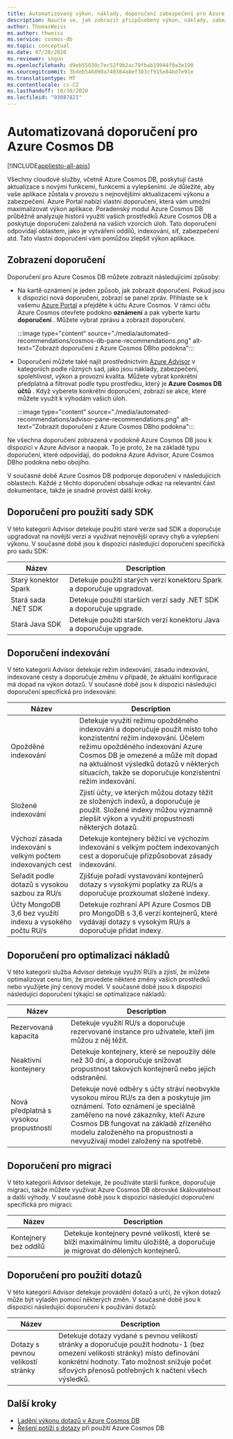 ```yaml
---
title: Automatizovaný výkon, náklady, doporučení zabezpečení pro Azure Cosmos DB
description: Naučte se, jak zobrazit přizpůsobený výkon, náklady, zabezpečení a další doporučení pro Azure Cosmos DB na základě vašich vzorů úloh.
author: ThomasWeiss
ms.author: thweiss
ms.service: cosmos-db
ms.topic: conceptual
ms.date: 07/28/2020
ms.reviewer: sngun
ms.openlocfilehash: d9eb55030c7ec52f9b2ac79fbab19944f0a3e190
ms.sourcegitcommit: 3bdeb546890a740384a8ef383cf915e84bd7e91e
ms.translationtype: MT
ms.contentlocale: cs-CZ
ms.lasthandoff: 10/30/2020
ms.locfileid: "93087821"
---
```

# <a name="automated-recommendations-for-azure-cosmos-db"></a>Automatizovaná doporučení pro Azure Cosmos DB
[!INCLUDE[appliesto-all-apis](includes/appliesto-all-apis.md)]

Všechny cloudové služby, včetně Azure Cosmos DB, poskytují časté aktualizace s novými funkcemi, funkcemi a vylepšeními. Je důležité, aby vaše aplikace zůstala v provozu s nejnovějšími aktualizacemi výkonu a zabezpečení. Azure Portal nabízí vlastní doporučení, která vám umožní maximalizovat výkon aplikace. Poradenský modul Azure Cosmos DB průběžně analyzuje historii využití vašich prostředků Azure Cosmos DB a poskytuje doporučení založená na vašich vzorcích úloh. Tato doporučení odpovídají oblastem, jako je vytváření oddílů, indexování, síť, zabezpečení atd. Tato vlastní doporučení vám pomůžou zlepšit výkon aplikace.

## <a name="view-recommendations"></a>Zobrazení doporučení

Doporučení pro Azure Cosmos DB můžete zobrazit následujícími způsoby:

- Na kartě oznámení je jeden způsob, jak zobrazit doporučení. Pokud jsou k dispozici nová doporučení, zobrazí se panel zpráv. Přihlaste se k vašemu [Azure Portal](https://portal.azure.com) a přejděte k účtu Azure Cosmos. V rámci účtu Azure Cosmos otevřete podokno **oznámení** a pak vyberte kartu **doporučení** . Můžete vybrat zprávu a zobrazit doporučení.  

   :::image type="content" source="./media/automated-recommendations/cosmos-db-pane-recommendations.png" alt-text="Zobrazit doporučení z Azure Cosmos DBho podokna":::

- Doporučení můžete také najít prostřednictvím [Azure Advisor](../advisor/advisor-overview.md) v kategoriích podle různých sad, jako jsou náklady, zabezpečení, spolehlivost, výkon a provozní kvalita. Můžete vybrat konkrétní předplatná a filtrovat podle typu prostředku, který je **Azure Cosmos DB účtů** .  Když vyberete konkrétní doporučení, zobrazí se akce, které můžete využít k výhodám vašich úloh.

   :::image type="content" source="./media/automated-recommendations/advisor-pane-recommendations.png" alt-text="Zobrazit doporučení z Azure Cosmos DBho podokna":::

Ne všechna doporučení zobrazená v podokně Azure Cosmos DB jsou k dispozici v Azure Advisor a naopak. To je proto, že na základě typu doporučení, které odpovídají, do podokna Azure Advisor, Azure Cosmos DBho podokna nebo obojího.

V současné době Azure Cosmos DB podporuje doporučení v následujících oblastech. Každé z těchto doporučení obsahuje odkaz na relevantní část dokumentace, takže je snadné provést další kroky.

## <a name="sdk-usage-recommendations"></a>Doporučení pro použití sady SDK

V této kategorii Advisor detekuje použití staré verze sad SDK a doporučuje upgradovat na novější verzi a využívat nejnovější opravy chyb a vylepšení výkonu. V současné době jsou k dispozici následující doporučení specifická pro sadu SDK:

|Název  |Description  |
|---------|---------|
| Starý konektor Spark | Detekuje použití starých verzí konektoru Spark a doporučuje upgradovat. |
| Stará sada .NET SDK | Detekuje použití starších verzí sady .NET SDK a doporučuje upgrade. |
| Stará Java SDK | Detekuje použití starších verzí konektoru Java a doporučuje upgrade. |

## <a name="indexing-recommendations"></a>Doporučení indexování

V této kategorii Advisor detekuje režim indexování, zásadu indexování, indexované cesty a doporučuje změnu v případě, že aktuální konfigurace má dopad na výkon dotazů. V současné době jsou k dispozici následující doporučení specifická pro indexování:

|Název  |Description  |
|---------|---------|
| Opožděné indexování | Detekuje využití režimu opožděného indexování a doporučuje použít místo toho konzistentní režim indexování. Účelem režimu opožděného indexování Azure Cosmos DB je omezené a může mít dopad na aktuálnost výsledků dotazů v některých situacích, takže se doporučuje konzistentní režim indexování. |
| Složené indexování| Zjistí účty, ve kterých můžou dotazy těžit ze složených indexů, a doporučuje je použít. Složené indexy můžou významně zlepšit výkon a využití propustnosti některých dotazů.|
| Výchozí zásada indexování s velkým počtem indexovaných cest | Detekuje kontejnery běžící ve výchozím indexování s velkým počtem indexovaných cest a doporučuje přizpůsobovat zásady indexování.|
| Seřadit podle dotazů s vysokou sazbou za RU/s| Zjišťuje pořadí vystavování kontejnerů dotazy s vysokými poplatky za RU/s a doporučuje prozkoumat složené indexy.|
| Účty MongoDB 3,6 bez využití indexu a vysokého počtu RU/s| Detekuje rozhraní API Azure Cosmos DB pro MongoDB s 3,6 verzí kontejnerů, které vydávají dotazy s vysokým RU/s a doporučuje přidat indexy.|

## <a name="cost-optimization-recommendations"></a>Doporučení pro optimalizaci nákladů

V této kategorii služba Advisor detekuje využití RU/s a zjistí, že můžete optimalizovat cenu tím, že provedete některé změny vašich prostředků nebo využijete jiný cenový model. V současné době jsou k dispozici následující doporučení týkající se optimalizace nákladů:

|Název  |Description  |
|---------|---------|
| Rezervovaná kapacita | Detekuje využití RU/s a doporučuje rezervované instance pro uživatele, kteří jim můžou z něj těžit. |
| Neaktivní kontejnery | Detekuje kontejnery, které se nepoužily déle než 30 dní, a doporučuje snižovat propustnost takových kontejnerů nebo jejich odstranění.|
| Nová předplatná s vysokou propustností | Detekuje nové odběry s účty stráví neobvykle vysokou mírou RU/s za den a poskytuje jim oznámení. Toto oznámení je speciálně zaměřeno na nové zákazníky, kteří Azure Cosmos DB fungovat na základě zřízeného modelu založeného na propustnosti a nevyužívají model založený na spotřebě. |

## <a name="migration-recommendations"></a>Doporučení pro migraci

V této kategorii Advisor detekuje, že používáte starší funkce, doporučuje migraci, takže můžete využívat Azure Cosmos DB obrovské škálovatelnost a další výhody. V současné době jsou k dispozici následující doporučení specifická pro migraci:

|Název  |Description  |
|---------|---------|
| Kontejnery bez oddílů | Detekuje kontejnery pevné velikosti, které se blíží maximálnímu limitu úložiště, a doporučuje je migrovat do dělených kontejnerů.|

## <a name="query-usage-recommendations"></a>Doporučení pro použití dotazů

V této kategorii Advisor detekuje provádění dotazů a určí, že výkon dotazů může být vyladěn pomocí některých změn. V současné době jsou k dispozici následující doporučení k používání dotazů:

|Název  |Description  |
|---------|---------|
| Dotazy s pevnou velikostí stránky | Detekuje dotazy vydané s pevnou velikostí stránky a doporučuje použít hodnotu-1 (bez omezení velikosti stránky) místo definování konkrétní hodnoty. Tato možnost snižuje počet síťových přenosů potřebných k načtení všech výsledků. |

## <a name="next-steps"></a>Další kroky

* [Ladění výkonu dotazů v Azure Cosmos DB](sql-api-query-metrics.md)
* [Řešení potíží s dotazy](troubleshoot-query-performance.md) při použití Azure Cosmos DB
